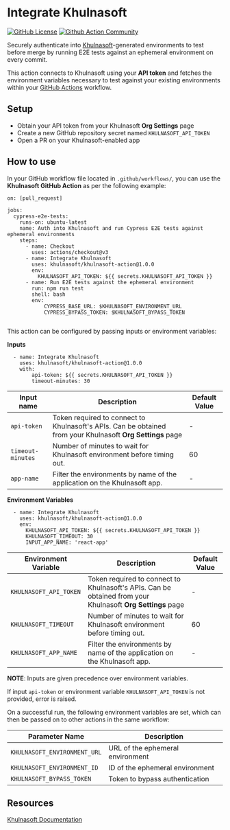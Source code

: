 # Integrate Khulnasoft

[![GitHub License](https://img.shields.io/badge/license-MIT-lightgrey.svg)](https://raw.githubusercontent.com/khulnasoft/github-action/master/LICENSE) [![Github Action Community](https://img.shields.io/badge/community-Github%20Actions%20Discuss-343434.svg)](https://github.community/c/github-ecosystem/github-apps/64)

Securely authenticate into [Khulnasoft](https://khulnasoft.com)-generated environments to test before merge by running E2E tests against an ephemeral environment on every commit.

This action connects to Khulnasoft using your **API token** and fetches the environment variables necessary to test against your existing environments within your [GitHub Actions](https://docs.github.com/en/actions) workflow. 

## Setup
- Obtain your API token from your Khulnasoft **Org Settings** page
- Create a new GitHub repository secret named `KHULNASOFT_API_TOKEN`
- Open a PR on your Khulnasoft-enabled app

## How to use

In your GitHub workflow file located in `.github/workflows/`, you can use the **Khulnasoft GitHub Action** as per the following example:

```
on: [pull_request]

jobs:
  cypress-e2e-tests:
    runs-on: ubuntu-latest
    name: Auth into Khulnasoft and run Cypress E2E tests against ephemeral environments
    steps:
      - name: Checkout
        uses: actions/checkout@v3
      - name: Integrate Khulnasoft
        uses: khulnasoft/khulnasoft-action@1.0.0
        env:
          KHULNASOFT_API_TOKEN: ${{ secrets.KHULNASOFT_API_TOKEN }}
      - name: Run E2E tests against the ephemeral environment
        run: npm run test
        shell: bash
        env:
            CYPRESS_BASE_URL: $KHULNASOFT_ENVIRONMENT_URL
            CYPRESS_BYPASS_TOKEN: $KHULNASOFT_BYPASS_TOKEN
        
```

This action can be configured by passing inputs or environment variables:

**Inputs**
```
  - name: Integrate Khulnasoft
    uses: khulnasoft/khulnasoft-action@1.0.0
    with:
        api-token: ${{ secrets.KHULNASOFT_API_TOKEN }}
        timeout-minutes: 30
```

| Input name | Description | Default Value |
| --------------- | --------------- |--------------- |
| `api-token` | Token required to connect to Khulnasoft's APIs. Can be obtained from your Khulnasoft **Org Settings** page | -|
| `timeout-minutes` | Number of minutes to wait for Khulnasoft environment before timing out. | 60|
| `app-name` | Filter the environments by name of the application on the Khulnasoft app. | -|


**Environment Variables**
```
  - name: Integrate Khulnasoft
    uses: khulnasoft/khulnasoft-action@1.0.0
    env:
      KHULNASOFT_API_TOKEN: ${{ secrets.KHULNASOFT_API_TOKEN }}
      KHULNASOFT_TIMEOUT: 30
      INPUT_APP_NAME: 'react-app'
```

| Environment Variable | Description | Default Value |
| --------------- | --------------- |--------------- |
| `KHULNASOFT_API_TOKEN` | Token required to connect to Khulnasoft's APIs. Can be obtained from your Khulnasoft **Org Settings** page  |-|
| `KHULNASOFT_TIMEOUT` | Number of minutes to wait for Khulnasoft environment before timing out. |60|
| `KHULNASOFT_APP_NAME` | Filter the environments by name of the application on the Khulnasoft app. |-|

**NOTE**: Inputs are given precedence over environment variables.

If input `api-token` or environment variable `KHULNASOFT_API_TOKEN` is not provided, error is raised.

On a successful run, the following environment variables are set, which can then be passed on to other actions in the same workflow:

| Parameter Name | Description |
| --------------- | --------------- |
|`KHULNASOFT_ENVIRONMENT_URL` | URL of the ephemeral environment |
|`KHULNASOFT_ENVIRONMENT_ID`  | ID of the ephemeral environment  |
|`KHULNASOFT_BYPASS_TOKEN`    | Token to bypass authentication   |


## Resources

[Khulnasoft Documentation](https://docs.khulnasoft.com/docs/)
